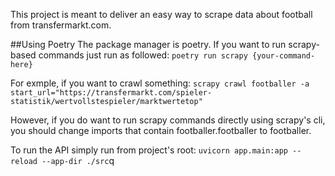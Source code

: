 This project is meant to deliver an easy way to scrape data about football from transfermarkt.com.

##Using Poetry
The package manager is poetry.
If you want to run scrapy-based commands just run as followed:
`poetry run scrapy {your-command-here}`

For exmple, if you want to crawl something:
`scrapy crawl footballer -a start_url="https://transfermarkt.com/spieler-statistik/wertvollstespieler/marktwertetop"`

However, if you do want to run scrapy commands directly using scrapy's cli, you should change imports that contain footballer.footballer to footballer.

To run the API simply run from project's root:
`uvicorn app.main:app --reload --app-dir ./src`q